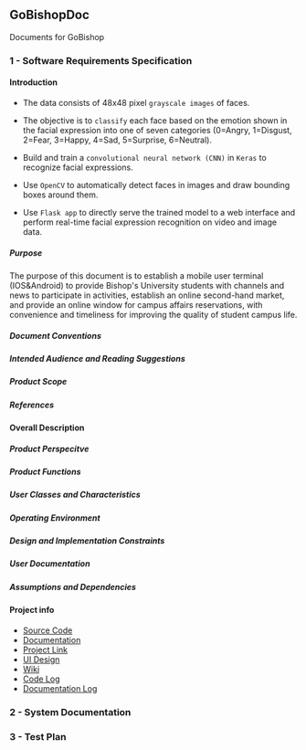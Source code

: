 ## GoBishopDoc
Documents for GoBishop


### 1 - Software Requirements Specification 

#### Introduction
- The data consists of 48x48 pixel `grayscale images` of faces.   

- The objective is to `classify` each face based on the emotion shown in the facial expression into one of seven categories (0=Angry, 1=Disgust, 2=Fear, 3=Happy, 4=Sad, 5=Surprise, 6=Neutral).  

- Build and train a `convolutional neural network (CNN)` in `Keras` to recognize facial expressions.   

- Use `OpenCV` to automatically detect faces in images and draw bounding boxes around them.   

- Use `Flask app` to directly serve the trained model to a web interface and perform real-time facial expression recognition on video and image data. 

##### Purpose
The purpose of this document is to establish a mobile user terminal (IOS&Android) to provide Bishop's University students with channels and news to participate in activities, establish an online second-hand market, and provide an online window for campus affairs reservations, with convenience and timeliness for improving the quality of student campus life.

##### Document Conventions

##### Intended Audience and Reading Suggestions

##### Product Scope

##### References

#### Overall Description

##### Product Perspecitve

##### Product Functions

##### User Classes and Characteristics

##### Operating Environment

##### Design and Implementation Constraints

##### User Documentation

##### Assumptions and Dependencies

#### Project info  
- [Source Code](https://github.com/Grindewald1900/GoBishop)
- [Documentation](https://github.com/Grindewald1900/GoBishopDoc)  
- [Project Link](https://github.com/users/Grindewald1900/projects/1)  
- [UI Design](https://modao.cc/app/bf7be61ff0e1f171e19bac028d956ae97024a14c?simulator_type=device&sticky#screen=skj7molhzbzw9q0)
- [Wiki]()
- [Code Log](https://github.com/Grindewald1900/GoBishop/commits)
- [Documentation Log](https://github.com/Grindewald1900/GoBishopDoc/commits)

### 2 - System Documentation


### 3 - Test Plan

